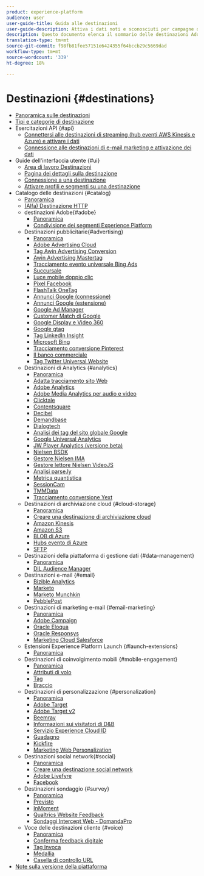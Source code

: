 ```yaml
---
product: experience-platform
audience: user
user-guide-title: Guida alle destinazioni
user-guide-description: Attiva i dati noti e sconosciuti per campagne di marketing cross-channel, campagne e-mail, pubblicità mirata e molti altri casi d’uso.
description: Questo documento elenca il sommario delle destinazioni Adobe Experience Platform
translation-type: tm+mt
source-git-commit: f98fb81fee57151e6424355f64bccb29c5669dad
workflow-type: tm+mt
source-wordcount: '339'
ht-degree: 18%

---
```



# Destinazioni {#destinations}

* [Panoramica sulle destinazioni](./home.md)
* [Tipi e categorie di destinazione](./destination-types.md)
* Esercitazioni API {#api}
   * [Connettersi alle destinazioni di streaming (hub eventi AWS Kinesis e Azure) e attivare i dati](./api/streaming-destinations.md)
   * [Connessione alle destinazioni di e-mail marketing e attivazione dei dati](./api/email-marketing.md)
* Guide dell&#39;interfaccia utente {#ui}
   * [Area di lavoro Destinazioni](./ui/destinations-workspace.md)
   * [Pagina dei dettagli sulla destinazione](./ui/destination-details-page.md)
   * [Connessione a una destinazione](./ui/connect-destination.md)
   * [Attivare profili e segmenti su una destinazione](./ui/activate-destinations.md)
* Catalogo delle destinazioni {#catalog}
   * [Panoramica](./catalog/overview.md)
   * [ (Alfa) Destinazione HTTP](./catalog/http-destination.md)
   *  destinazioni Adobe{#adobe}
      * [Panoramica](./catalog/adobe/overview.md)
      * [Condivisione dei segmenti  Experience Platform](https://experienceleague.adobe.com/docs/audience-manager/user-guide/implementation-integration-guides/integration-experience-platform/aam-aep-audience-sharing.html)
   * Destinazioni pubblicitarie{#advertising}
      * [Panoramica](./catalog/advertising/overview.md)
      * [Adobe Advertising Cloud](./catalog/advertising/adobe-advertising-cloud.md)
      * [Tag Awin Advertising Conversion](./catalog/advertising/awin-conversiontag.md)
      * [Awin Advertising Mastertag](./catalog/advertising/awin-mastertag.md)
      * [Tracciamento evento universale Bing Ads](./catalog/advertising/bing-ads.md)
      * [Succursale](./catalog/advertising/branch.md)
      * [Luce mobile doppio clic](./catalog/advertising/doubleclick-floodlight.md)
      * [Pixel Facebook](./catalog/advertising/facebook-pixel.md)
      * [FlashTalk OneTag](./catalog/advertising/flashtalking.md)
      * [Annunci Google (connessione)](./catalog/advertising/google-ads-destination.md)
      * [Annunci Google (estensione)](./catalog/advertising/google-ads-extension.md)
      * [Google Ad Manager](./catalog/advertising/google-ad-manager.md)
      * [Customer Match di Google](./catalog/advertising/google-customer-match.md)
      * [Google Display e Video 360](./catalog/advertising/google-dv360.md)
      * [Google gtag](./catalog/advertising/gtag-advertising.md)
      * [Tag LinkedIn Insight](./catalog/advertising/linkedin.md)
      * [Microsoft Bing](./catalog/advertising/bing.md)
      * [Tracciamento conversione Pinterest](./catalog/advertising/pinterest.md)
      * [Il banco commerciale](./catalog/advertising/tradedesk.md)
      * [Tag Twitter Universal Website](./catalog/advertising/twitter-uwt.md)
   * Destinazioni di Analytics {#analytics}
      * [Panoramica](./catalog/analytics/overview.md)
      * [Adatta tracciamento sito Web](./catalog/analytics/adform.md)
      * [Adobe Analytics](./catalog/analytics/adobe-analytics.md)  
      * [ Adobe Media Analytics per audio e video](./catalog/analytics/adobe-video-analytics.md)
      * [Clicktale](./catalog/analytics/clicktale.md)
      * [Contentsquare](./catalog/analytics/contentsquare.md)
      * [Decibel](./catalog/analytics/decibel.md)
      * [Demandbase](./catalog/analytics/demandbase.md)
      * [Dialogtech](./catalog/analytics/dialogtech.md)
      * [Analisi dei tag del sito globale Google](./catalog/analytics/gtag-analytics.md)
      * [Google Universal Analytics](./catalog/analytics/google-universal-analytics.md)
      * [JW Player Analytics (versione beta)](./catalog/analytics/jw-player-analytics.md)
      * [Nielsen BSDK](./catalog/analytics/nielsen-bsdk.md)
      * [Gestore Nielsen IMA](./catalog/analytics/nielsen-ima.md)
      * [Gestore lettore Nielsen VideoJS](./catalog/analytics/nielsen-videojs.md)
      * [Analisi parse.ly](./catalog/analytics/parsely.md)
      * [Metrica quantistica](./catalog/analytics/quantum-metric.md)
      * [SessionCam](./catalog/analytics/sessioncam.md)
      * [TMMData](./catalog/analytics/tmmdata.md)
      * [Tracciamento conversione Yext](./catalog/analytics/yext.md)
   * Destinazioni di archiviazione cloud {#cloud-storage}
      * [Panoramica](./catalog/cloud-storage/overview.md)
      * [Creare una destinazione di archiviazione cloud](./catalog/cloud-storage/workflow.md)
      * [ Amazon Kinesis](./catalog/cloud-storage/amazon-kinesis.md)
      * [Amazon S3](./catalog/cloud-storage/amazon-s3.md)
      * [BLOB di Azure](./catalog/cloud-storage/azure-blob.md)
      * [Hubs evento di Azure](./catalog/cloud-storage/azure-event-hubs.md)
      * [SFTP](./catalog/cloud-storage/sftp.md)
   * Destinazioni della piattaforma di gestione dati {#data-management}
      * [Panoramica](./catalog/data-management/overview.md)
      * [DIL Audience Manager ](./catalog/data-management/aam-dil-extension.md)
   * Destinazioni e-mail {#email}
      * [Bizible Analytics](./catalog/email/bizible.md)
      * [Marketo](./catalog/email/marketo.md)
      * [Marketo Munchkin](./catalog/email/marketo-munchkin.md)
      * [PebblePost](./catalog/email/pebblepost.md)
   * Destinazioni di marketing e-mail {#email-marketing}
      * [Panoramica](./catalog/email-marketing/overview.md)
      * [Adobe Campaign](./catalog/email-marketing/adobe-campaign.md)
      * [ Oracle Eloqua](./catalog/email-marketing/oracle-eloqua.md)
      * [ Oracle Responsys](./catalog/email-marketing/oracle-responsys.md)
      * [Marketing Cloud Salesforce](./catalog/email-marketing/salesforce-marketing-cloud.md)
   * Estensioni Experience Platform Launch {#launch-extensions}
      * [Panoramica](./catalog/launch-extensions/overview.md)
   * Destinazioni di coinvolgimento mobili {#mobile-engagement}
      * [Panoramica](./catalog/mobile-engagement/overview.md)
      * [Attributi di volo](./catalog/mobile-engagement/airship-attributes.md)
      * [Tag](./catalog/mobile-engagement/airship-tags.md)
      * [Braccio](./catalog/mobile-engagement/braze.md)
   * Destinazioni di personalizzazione {#personalization}
      * [Panoramica](./catalog/personalization/overview.md)
      * [Adobe Target](./catalog/personalization/adobe-target.md)
      * [ Adobe Target v2](./catalog/personalization/adobe-target-v2.md)
      * [Beemray](./catalog/personalization/beemray.md)
      * [Informazioni sui visitatori di D&amp;B](./catalog/personalization/dnb.md)
      * [Servizio Experience Cloud ID](./catalog/personalization/adobe-ecid.md)
      * [Guadagno](./catalog/personalization/gainsight.md)
      * [Kickfire](./catalog/personalization/kickfire.md)
      * [Marketing Web Personalization](./catalog/personalization/marketo-web-personalization.md)
   * Destinazioni social network{#social}
      * [Panoramica](./catalog/social/overview.md)
      * [Creare una destinazione social network](./catalog/social/workflow.md)
      * [ Adobe Livefyre](./catalog/social/adobe-livefyre.md)
      * [Facebook](./catalog/social/facebook.md)
   * Destinazioni sondaggio {#survey}
      * [Panoramica](./catalog/survey/overview.md)
      * [Previsto](./catalog/survey/foresee.md)
      * [InMoment](./catalog/survey/inmoment.md)
      * [Qualtrics Website Feedback](./catalog/survey/qualtrics.md)
      * [Sondaggi Intercept Web - DomandaPro](./catalog/survey/web-intercept-surveys.md)
   * Voce delle destinazioni cliente {#voice}
      * [Panoramica](./catalog/voice/overview.md)
      * [Conferma feedback digitale](./catalog/voice/confirmit-digital-feedback.md)
      * [Tag Invoca](./catalog/voice/invoca.md)
      * [Medallia](./catalog/voice/medallia.md)
      * [Casella di controllo URL](./catalog/voice/talkurl.md)
* [Note sulla versione della piattaforma](https://www.adobe.com/go/platform-release-notes-en)